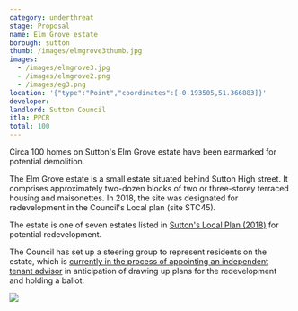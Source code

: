 ```yaml
---
category: underthreat
stage: Proposal
name: Elm Grove estate 
borough: sutton
thumb: /images/elmgrove3thumb.jpg
images:
  - /images/elmgrove3.jpg
  - /images/elmgrove2.png
  - /images/eg3.png
location: '{"type":"Point","coordinates":[-0.193505,51.366883]}'
developer:
landlord: Sutton Council
itla: PPCR
total: 100
---
```

Circa 100 homes on Sutton's Elm Grove estate have been earmarked for potential demolition.

The Elm Grove estate is a small estate situated behind Sutton High street. It comprises approximately two-dozen blocks of two or three-storey terraced housing and maisonettes. In 2018, the site was designated for redevelopment in the Council's Local plan (site STC45). 

The estate is one of seven estates listed in [Sutton's Local Plan (2018)](https://drive.google.com/file/d/1MdX6GlaHDoBdG6CTsvjFaIuPtIa9id5O/view) for potential redevelopment.

The Council has set up a steering group to represent residents on the estate, which is [currently in the process of appointing an independent tenant advisor](https://www.sutton.gov.uk/info/200502/housing_advice_and_options/1659/elm_grove/6) in anticipation of drawing up plans for the redevelopment and holding a ballot.

<img src="/images/elmgrovescreenshot.jpg" class="img-fluid rounded img-thumbnail">



